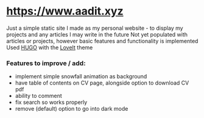 # https://www.aadit.xyz
Just a simple static site I made as my personal website - to display my projects and any articles I may write in the future
Not yet populated with articles or projects, however basic features and functionality is implemented
Used [HUGO](https://github.com/gohugoio/hugo) with the [LoveIt](https://github.com/dillonzq/LoveIt) theme
### Features to improve / add:
- implement simple snowfall animation as background
- have table of contents on CV page, alongside option to download CV pdf
- ability to comment
- fix search so works properly
- remove (default) option to go into dark mode

